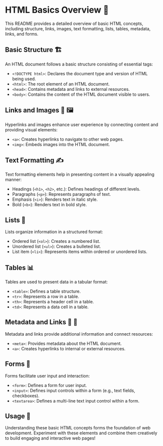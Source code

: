 # HTML Basics Overview 🌟

This README provides a detailed overview of basic HTML concepts, including structure, links, images, text formatting, lists, tables, metadata, links, and forms.

## Basic Structure 🏗️

An HTML document follows a basic structure consisting of essential tags:

- `<!DOCTYPE html>`: Declares the document type and version of HTML being used.
- `<html>`: The root element of an HTML document.
- `<head>`: Contains metadata and links to external resources.
- `<body>`: Contains the content of the HTML document visible to users.

## Links and Images 🔗 🖼️

Hyperlinks and images enhance user experience by connecting content and providing visual elements:

- `<a>`: Creates hyperlinks to navigate to other web pages.
- `<img>`: Embeds images into the HTML document.

## Text Formatting ✍️

Text formatting elements help in presenting content in a visually appealing manner:

- Headings (`<h1>`, `<h2>`, etc.): Defines headings of different levels.
- Paragraphs (`<p>`): Represents paragraphs of text.
- Emphasis (`<i>`): Renders text in italic style.
- Bold (`<b>`): Renders text in bold style.

## Lists 📝

Lists organize information in a structured format:

- Ordered list (`<ol>`): Creates a numbered list.
- Unordered list (`<ul>`): Creates a bulleted list.
- List item (`<li>`): Represents items within ordered or unordered lists.

## Tables 📊

Tables are used to present data in a tabular format:

- `<table>`: Defines a table structure.
- `<tr>`: Represents a row in a table.
- `<th>`: Represents a header cell in a table.
- `<td>`: Represents a data cell in a table.

## Metadata and Links 📝 🔗

Metadata and links provide additional information and connect resources:

- `<meta>`: Provides metadata about the HTML document.
- `<a>`: Creates hyperlinks to internal or external resources.

## Forms 📝

Forms facilitate user input and interaction:

- `<form>`: Defines a form for user input.
- `<input>`: Defines input controls within a form (e.g., text fields, checkboxes).
- `<textarea>`: Defines a multi-line text input control within a form.

## Usage 🚀

Understanding these basic HTML concepts forms the foundation of web development. Experiment with these elements and combine them creatively to build engaging and interactive web pages!

